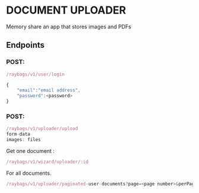 # DOCUMENT UPLOADER

Memory share an app that stores images and PDFs

## Endpoints

### POST:
```javascript
/raybags/v1/user/login

{
    "email":"email address",
    "password":<password>
}
```

### POST:
```javascript
/raybags/v1/uploader/upload
form-data
images: files
```

 Get one document :
```javascript
/raybags/v1/wizard/uploader/:id
```

For all documents.

```javascript
/raybags/v1/uploader/paginated-user-documents?page=<page number>&perPage=10
```
